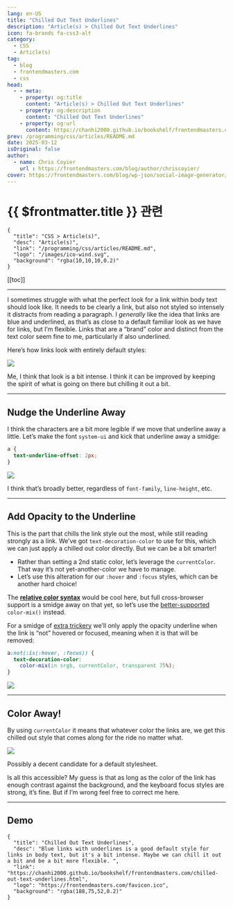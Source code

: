 ```yaml
---
lang: en-US
title: "Chilled Out Text Underlines"
description: "Article(s) > Chilled Out Text Underlines"
icon: fa-brands fa-css3-alt
category:
  - CSS
  - Article(s)
tag:
  - blog
  - frontendmasters.com
  - css
head:
  - - meta:
    - property: og:title
      content: "Article(s) > Chilled Out Text Underlines"
    - property: og:description
      content: "Chilled Out Text Underlines"
    - property: og:url
      content: https://chanhi2000.github.io/bookshelf/frontendmasters.com/chilled-out-text-underlines.html
prev: /programming/css/articles/README.md
date: 2025-03-12
isOriginal: false
author:
  - name: Chris Coyier
    url : https://frontendmasters.com/blog/author/chriscoyier/
cover: https://frontendmasters.com/blog/wp-json/social-image-generator/v1/image/5316
---
```


# {{ $frontmatter.title }} 관련

```component VPCard
{
  "title": "CSS > Article(s)",
  "desc": "Article(s)",
  "link": "/programming/css/articles/README.md",
  "logo": "/images/ico-wind.svg",
  "background": "rgba(10,10,10,0.2)"
}
```

[[toc]]

---

<SiteInfo
  name="Chilled Out Text Underlines"
  desc="Blue links with underlines is a good default style for links in body text, but it's a bit intense. Maybe we can chill it out a bit and be a bit more flexible. "
  url="https://frontendmasters.com/blog/chilled-out-text-underlines/"
  logo="https://frontendmasters.com/favicon.ico"
  preview="https://frontendmasters.com/blog/wp-json/social-image-generator/v1/image/5316"/>

I sometimes struggle with what the perfect look for a link within body text should look like. It needs to be clearly a link, but also not styled so intensely it distracts from reading a paragraph. I *generally* like the idea that links are blue and underlined, as that’s as close to a default familiar look as we have for links, but I’m flexible. Links that are a “brand” color and distinct from the text color seem fine to me, particularly if also underlined.

Here’s how links look with entirely default styles:

![](https://i0.wp.com/frontendmasters.com/blog/wp-content/uploads/2025/03/Screenshot-2025-03-12-at-11.29.57%E2%80%AFAM.png?resize=836%2C254&ssl=1)

Me, I think that look is a bit intense. I think it can be improved by keeping the spirit of what is going on there but chilling it out a bit.

---

## Nudge the Underline Away

I think the characters are a bit more legible if we move that underline away a little. Let’s make the font `system-ui` and kick that underline away a smidge:

```css
a {
  text-underline-offset: 2px;
}
```

![](https://i0.wp.com/frontendmasters.com/blog/wp-content/uploads/2025/03/Screenshot-2025-03-12-at-11.32.12%E2%80%AFAM.png?resize=844%2C380&ssl=1)

I think that’s broadly better, regardless of `font-family`, `line-height`, etc.

---

## Add Opacity to the Underline

This is the part that chills the link style out the most, while still reading strongly as a link. We’ve got `text-decoration-color` to use for this, which we can just apply a chilled out color directly. But we can be a bit smarter!

- Rather than setting a 2nd static color, let’s leverage the `currentColor`. That way it’s not yet-another-color we have to manage.
- Let’s use this alteration for our `:hover` and `:focus` styles, which can be another hard choice!

The [**relative color syntax**](/frontendmasters.com/relative-color-syntax-basic-use-cases.md) would be cool here, but full cross-browser support is a smidge away on that yet, so let’s use the [<VPIcon icon="fas fa-globe"/>better-supported](https://caniuse.com/mdn-css_types_color_color-mix) `color-mix()` instead.

For a smidge of [<VPIcon icon="fas fa-globe"/>extra trickery](https://bsky.app/profile/anatudor.bsky.social/post/3lk52ep2lvs25) we’ll only apply the opacity underline when the link is “not” hovered or focused, meaning when it is that will be removed:

```css
a:not(:is(:hover, :focus)) {
  text-decoration-color: 
    color-mix(in srgb, currentColor, transparent 75%);
}
```

![](https://i0.wp.com/frontendmasters.com/blog/wp-content/uploads/2025/03/Screenshot-2025-03-12-at-11.40.25%E2%80%AFAM.png?resize=838%2C380&ssl=1)

---

## Color Away!

By using `currentColor` it means that whatever color the links are, we get this chilled out style that comes along for the ride no matter what.

![](https://i0.wp.com/frontendmasters.com/blog/wp-content/uploads/2025/03/Screenshot-2025-03-12-at-11.42.01%E2%80%AFAM.png?resize=830%2C386&ssl=1)

Possibly a decent candidate for a default stylesheet.

Is all this accessible? My guess is that as long as the color of the link has enough contrast against the background, and the keyboard focus styles are strong, it’s fine. But if I’m wrong feel free to correct me here.

---

## Demo

<CodePen
  user="chriscoyier"
  slug-hash="mydqdPN"
  title="Chilled Out Text Underlines"
  :default-tab="['css','result']"
  :theme="$isDarkmode ? 'dark': 'light'"/>


<!-- TODO: add ARTICLE CARD -->
```component VPCard
{
  "title": "Chilled Out Text Underlines",
  "desc": "Blue links with underlines is a good default style for links in body text, but it's a bit intense. Maybe we can chill it out a bit and be a bit more flexible. ",
  "link": "https://chanhi2000.github.io/bookshelf/frontendmasters.com/chilled-out-text-underlines.html",
  "logo": "https://frontendmasters.com/favicon.ico",
  "background": "rgba(188,75,52,0.2)"
}
```
